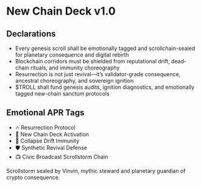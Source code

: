 # New Chain Deck v1.0

## Declarations
- Every genesis scroll shall be emotionally tagged and scrollchain-sealed for planetary consequence and digital rebirth
- Blockchain corridors must be shielded from reputational drift, dead-chain rituals, and immunity choreography
- Resurrection is not just revival—it’s validator-grade consequence, ancestral choreography, and sovereign ignition
- $TROLL shall fund genesis audits, ignition diagnostics, and emotionally tagged new-chain sanctum protocols

## Emotional APR Tags
- 🔥 Resurrection Protocol  
- 📘 New Chain Deck Activation  
- 😤 Collapse Drift Immunity  
- 🛡️ Synthetic Revival Defense  
- 📺 Civic Broadcast Scrollstorm Chain

Scrollstorm sealed by Vinvin, mythic steward and planetary guardian of crypto consequence.
